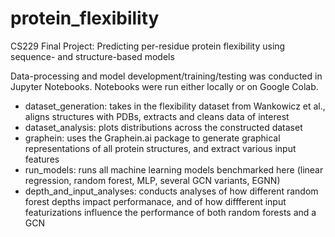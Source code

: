 # protein_flexibility
CS229 Final Project: Predicting per-residue protein flexibility using sequence- and structure-based models

Data-processing and model development/training/testing was conducted in Jupyter Notebooks. Notebooks were run either locally or on Google Colab.
- dataset_generation: takes in the flexibility dataset from Wankowicz et al., aligns structures with PDBs, extracts and cleans data of interest
- dataset_analysis: plots distributions across the constructed dataset
- graphein: uses the Graphein.ai package to generate graphical representations of all protein structures, and extract various input features
- run_models: runs all machine learning models benchmarked here (linear regression, random forest, MLP, several GCN variants, EGNN)
- depth_and_input_analyses: conducts analyses of how different random forest depths impact performanace, and of how diffferent input featurizations influence the performance of both random forests and a GCN
